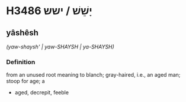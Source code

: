 # H3486 יָשֵׁשׁ / ישש

## yâshêsh

_(yaw-shaysh' | yaw-SHAYSH | ya-SHAYSH)_

### Definition

from an unused root meaning to blanch; gray-haired, i.e., an aged man; stoop for age; a

- aged, decrepit, feeble
